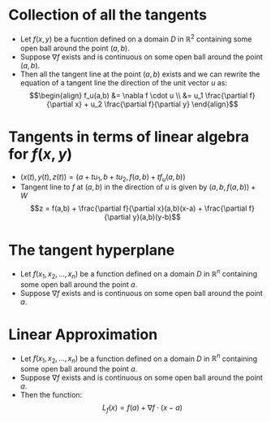 # Collection of all the tangents

- Let $f(x,y)$ be a fucntion defined on a domain $D$ in $\mathbb{R}^2$ containing some open ball around the point $(a,b)$.
- Suppose $\nabla f$ exists and is continuous on some open ball around the point $(a,b)$.
- Then all the tangent line at the point $(a,b)$ exists and we can rewrite the equation of a tangent line the direction of the unit vector $u$ as:
  $$\begin{align} f_u(a,b) &= \nabla f \cdot u \\ &= u_1 \frac{\partial f}{\partial x} + u_2 \frac{\partial f}{\partial y} \end{align}$$

# Tangents in terms of linear algebra for $f(x,y)$

- $(x(t),y(t),z(t)) = (a + tu_1, b + tu_2, f(a,b) + tf_u(a,b))$
- Tangent line to $f$ at $(a,b)$ in the direction of $u$ is given by $(a,b,f(a,b)) + W$
  $$z = f(a,b) + \frac{\partial f}{\partial x}(a,b)(x-a) + \frac{\partial f}{\partial y}(a,b)(y-b)$$

# The tangent hyperplane
- Let $f(x_1,x_2, \dots, x_n)$ be a function defined on a domain $D$ in $\mathbb{R}^n$ containing some open ball around the point $a$.
- Suppose $\nabla f$ exists and is continuous on some open ball around the point $a$.

# Linear Approximation
- Let $f(x_1,x_2, \dots, x_n)$ be a function defined on a domain $D$ in $\mathbb{R}^n$ containing some open ball around the point $a$.
- Suppose $\nabla f$ exists and is continuous on some open ball around the point $a$.
- Then the function:
  $$L_f(x) = f(a) + \nabla f \cdot (x-a)$$
  